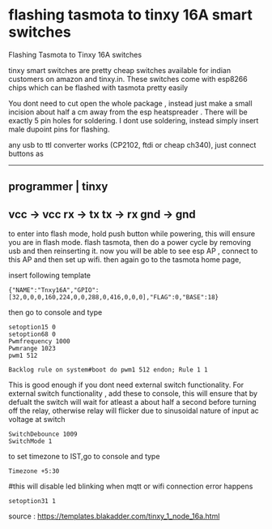 # flashing tasmota to tinxy 16A smart switches

Flashing Tasmota to Tinxy 16A switches


tinxy smart switches are pretty cheap switches available for indian customers on amazon and tinxy.in. These switches come with esp8266 chips which can be flashed with tasmota pretty easily

You dont need to cut open the whole package , instead just make a small incision about half a cm away from the esp heatspreader . 
There will be exactly 5 pin holes for soldering. I dont use soldering, instead simply insert male dupoint pins for flashing.

any usb to ttl converter works (CP2102, ftdi or cheap ch340), just connect buttons as 

-----------------------
programmer |    tinxy
-----------------------
vcc        ->   vcc
rx         ->   tx
tx         ->   rx
gnd         ->   gnd
-----------------------

to enter into flash mode, hold push button while powering, this will ensure you are in flash mode.
flash tasmota, then do a power cycle by removing usb and then reinserting it.
now you will be able to see esp AP , connect to this AP and then set up wifi.
then again go to the tasmota home page,

insert following template 

```console
{"NAME":"Tnxy16A","GPIO":[32,0,0,0,160,224,0,0,288,0,416,0,0,0],"FLAG":0,"BASE":18}
```
then go to console and type

```console
setoption15 0
setoption68 0
Pwmfrequency 1000
Pwmrange 1023 
pwm1 512
```
```console
Backlog rule on system#boot do pwm1 512 endon; Rule 1 1
```

This is good enough if you dont need external switch functionality. For external switch functionality , add these to console, this will ensure that by defualt the switch will wait for atleast a about half a second before turning off the relay, otherwise relay will flicker due to sinusoidal nature of input ac voltage at switch

```console
SwitchDebounce 1009
SwitchMode 1
```
to set timezone to IST,go to console and type

```console
Timezone +5:30
```

#this will disable led blinking when mqtt or wifi connection error happens
```console
setoption31 1 
```

source : https://templates.blakadder.com/tinxy_1_node_16a.html
